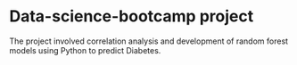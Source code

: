 # Data-science-bootcamp project 

The project involved correlation analysis and development of random forest models using Python to predict Diabetes.
